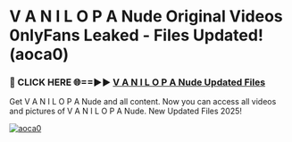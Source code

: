 # V A N I L O P A Nude Original Videos 0nlyFans Leaked - Files Updated! (aoca0)

<h3>🔴 CLICK HERE 🌐==►► <a href="https://tinyurl.com/52m3yx9h" rel="nofollow">V A N I L O P A Nude Updated Files</a></h3>

Get V A N I L O P A Nude and all content. Now you can access all videos and pictures of V A N I L O P A Nude. New Updated Files 2025!

[![aoca0](https://i.imgur.com/TnHtlc8.gif)](https://tinyurl.com/52m3yx9h)
